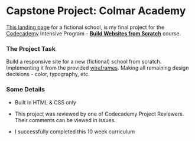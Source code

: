 # Capstone Project: Colmar Academy 

[This landing page][1] for a fictional school, is my final project for the [Codecademy][2] Intensive Program - [**Build Websites from Scratch**][3] course. 

### The Project Task 

Build a responsive site for a new (fictional) school from scratch. Implementing it from the provided [wireframes][4]. Making all remaining design decisions - color, typography, etc. 

### Some Details

* Built in HTML & CSS only 

* This project was reviewed by one of Codecademy Project Reviewers. Their    comments can be viewed in issues.

* I successfully completed this 10 week curriculum 

[1]: https://nabrus.github.io/colmar-academy  "Colmar Academy"
[2]: https://www.codecademy.com  "codecademy"
[3]: https://www.codecademy.com/pro/intensive/build-websites-from-scratch/ "Intensive course"
[4]: resources/colmar-academy-spec.pdf "wireframes"
